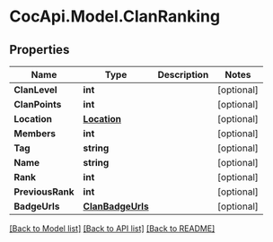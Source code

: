 # CocApi.Model.ClanRanking
## Properties

Name | Type | Description | Notes
------------ | ------------- | ------------- | -------------
**ClanLevel** | **int** |  | [optional] 
**ClanPoints** | **int** |  | [optional] 
**Location** | [**Location**](Location.md) |  | [optional] 
**Members** | **int** |  | [optional] 
**Tag** | **string** |  | [optional] 
**Name** | **string** |  | [optional] 
**Rank** | **int** |  | [optional] 
**PreviousRank** | **int** |  | [optional] 
**BadgeUrls** | [**ClanBadgeUrls**](ClanBadgeUrls.md) |  | [optional] 

[[Back to Model list]](../README.md#documentation-for-models) [[Back to API list]](../README.md#documentation-for-api-endpoints) [[Back to README]](../README.md)


